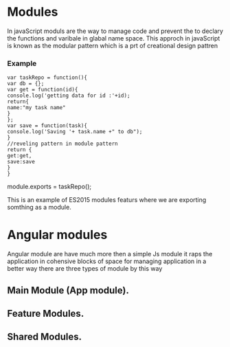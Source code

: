 # Modules

In javaScript moduls are the way to manage code and prevent the to declary the functions and varibale in glabal name space. This approch in javaScript is known as the modular pattern which is a prt of creational design pattren

### Example

```
var taskRepo = function(){
var db = {};
var get = function(id){
console.log('getting data for id :'+id);
return{
name:"my task name"
}
};
var save = function(task){
console.log('Saving '+ task.name +" to db");
}
//reveling pattern in module pattern
return {
get:get,
save:save
}
}
```

module.exports = taskRepo();

This is an example of ES2015 modules featurs where we are exporting somthing as a module.

# Angular modules

Angular module are have much more then a simple Js module it raps the application in cohensive blocks of space for managing application in a better way there are three types of module by this way

## Main Module (App module).

## Feature Modules.

## Shared Modules.
